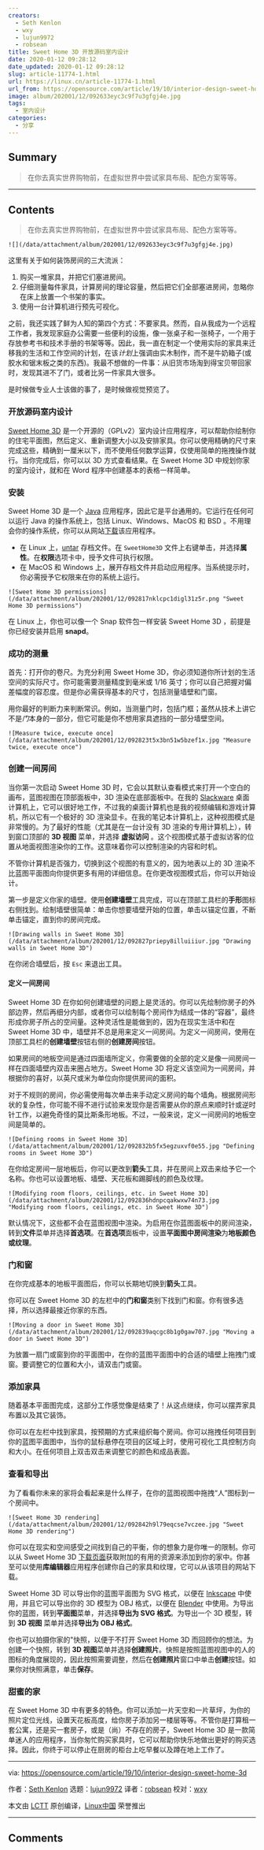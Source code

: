 ```yaml
---
creators:
  - Seth Kenlon
  - wxy
  - lujun9972
  - robsean
title: Sweet Home 3D 开放源码室内设计
date: 2020-01-12 09:28:12
date_updated: 2020-01-12 09:28:12
slug: article-11774-1.html
url: https://linux.cn/article-11774-1.html
url_from: https://opensource.com/article/19/10/interior-design-sweet-home-3d
image: album/202001/12/092633eyc3c9f7u3gfgj4e.jpg
tags:
  - 室内设计
categories:
  - 分享
---
```


## Summary

> 在你去真实世界购物前，在虚拟世界中尝试家具布局、配色方案等等。

***

<!-- more -->

## Contents

> 
> 在你去真实世界购物前，在虚拟世界中尝试家具布局、配色方案等等。
> 
> 
> 

`![](/data/attachment/album/202001/12/092633eyc3c9f7u3gfgj4e.jpg)`

这里有关于如何装饰房间的三大流派：

1. 购买一堆家具，并把它们塞进房间。
2. 仔细测量每件家具，计算房间的理论容量，然后把它们全部塞进房间，忽略你在床上放置一个书架的事实。
3. 使用一台计算机进行预先可视化。

之前，我还实践了鲜为人知的第四个方式：不要家具。然而，自从我成为一个远程工作者，我发现家庭办公需要一些便利的设施，像一张桌子和一张椅子，一个用于存放参考书和技术手册的书架等等。因此，我一直在制定一个使用实际的家具来迁移我的生活和工作空间的计划，在该*计划*上强调由实木制作，而不是牛奶箱子(或胶水和锯末板之类的东西)。我最不想做的一件事：从旧货市场淘到得宝贝带回家时，发现其进不了门，或者比另一件家具大很多。

是时候做专业人士该做的事了，是时候做视觉预览了。

### 开放源码室内设计

[Sweet Home 3D](http://www.sweethome3d.com/) 是一个开源的（GPLv2）室内设计应用程序，可以帮助你绘制你的住宅平面图，然后定义、重新调整大小以及安排家具。你可以使用精确的尺寸来完成这些，精确到一厘米以下，而不使用任何数学运算，仅使用简单的拖拽操作就行。当你完成后，你可以以 3D 方式查看结果。在 Sweet Home 3D 中规划你家的室内设计，就和在 Word 程序中创建基本的表格一样简单。

### 安装

Sweet Home 3D 是一个 [Java](https://opensource.com/resources/java) 应用程序，因此它是平台通用的。它运行在任何可以运行 Java 的操作系统上，包括 Linux、Windows、MacOS 和 BSD 。不用理会你的操作系统，你可以从网站[下载](http://www.sweethome3d.com/download.jsp)该应用程序。

* 在 Linux 上，[untar](https://opensource.com/article/17/7/how-unzip-targz-file) 存档文件。在 `SweetHome3D` 文件上右键单击，并选择**属性**。在**权限**选项卡中，授予文件可执行权限。
* 在 MacOS 和 Windows 上，展开存档文件并启动应用程序。当系统提示时，你必需授予它权限来在你的系统上运行。

`![Sweet Home 3D permissions](/data/attachment/album/202001/12/092817nklcpc1digl31z5r.png "Sweet Home 3D permissions")`

在 Linux 上，你也可以像一个 Snap 软件包一样安装 Sweet Home 3D ，前提是你已经安装并启用 **snapd**。

### 成功的测量

首先：打开你的卷尺。为充分利用 Sweet Home 3D，你必须知道你所计划的生活空间的实际尺寸。你可能需要测量精度到毫米或 1/16 英寸；你可以自己把握对偏差幅度的容忍度。但是你必需获得基本的尺寸，包括测量墙壁和门窗。

用你最好的判断力来判断常识。例如，当测量门时，包括门框；虽然从技术上讲它不是*门*本身的一部分，但它可能是你不想用家具遮挡的一部分墙壁空间。

`![Measure twice, execute once](/data/attachment/album/202001/12/092823t5x3bn51w5bzef1x.jpg "Measure twice, execute once")`

### 创建一间房间

当你第一次启动 Sweet Home 3D 时，它会以其默认查看模式来打开一个空白的画布，蓝图视图在顶部面板中，3D 渲染在底部面板中。在我的 [Slackware](http://www.slackware.com/) 桌面计算机上，它可以很好地工作，不过我的桌面计算机也是我的视频编辑和游戏计算机，所以它有一个极好的 3D 渲染显卡。在我的笔记本计算机上，这种视图模式是非常慢的。为了最好的性能（尤其是在一台计没有 3D 渲染的专用计算机上），转到窗口顶部的 **3D 视图** 菜单，并选择 **虚拟访问** 。这个视图模式基于虚拟访客的位置从地面视图渲染你的工作。这意味着你可以控制渲染的内容和时机。

不管你计算机是否强力，切换到这个视图的有意义的，因为地表以上的 3D 渲染不比蓝图平面图向你提供更多有用的详细信息。在你更改视图模式后，你可以开始设计。

第一步是定义你家的墙壁。使用**创建墙壁**工具完成，可以在顶部工具栏的**手形**图标右侧找到。绘制墙壁很简单：单击你想要墙壁开始的位置，单击以锚定位置，不断单击锚定，直到你的房间完成。

`![Drawing walls in Sweet Home 3D](/data/attachment/album/202001/12/092827priepy8illuiiiur.jpg "Drawing walls in Sweet Home 3D")`

在你闭合墙壁后，按 `Esc` 来退出工具。

#### 定义一间房间

Sweet Home 3D 在你如何创建墙壁的问题上是灵活的。你可以先绘制你房子的外部边界，然后再细分内部，或者你可以绘制每个房间作为结成一体的“容器”，最终形成你房子所占的空间量。这种灵活性是能做到的，因为在现实生活中和在 Sweet Home 3D 中，墙壁并不总是用来定义一间房间。为定义一间房间，使用在顶部工具栏的**创建墙壁**按钮右侧的**创建房间**按钮。

如果房间的地板空间是通过四面墙所定义，你需要做的全部的定义是像一间房间一样在四面墙壁内双击来圈占地方。Sweet Home 3D 将定义该空间为一间房间，并根据你的喜好，以英尺或米为单位向你提供房间的面积。

对于不规则的房间，你必需使用每次单击来手动定义房间的每个墙角。根据房间形状的复杂性，你可能不得不进行试验来发现你是否需要从你的原点来顺时针或逆时针工作，以避免奇怪的莫比斯条形地板。不过，一般来说，定义一间房间的地板空间是简单的。

`![Defining rooms in Sweet Home 3D](/data/attachment/album/202001/12/092832b5fx5egzuxvf0e55.jpg "Defining rooms in Sweet Home 3D")`

在你给定房间一层地板后，你可以更改到**箭头**工具，并在房间上双击来给予它一个名称。你也可以设置地板、墙壁、天花板和踢脚线的颜色及纹理。

`![Modifying room floors, ceilings, etc. in Sweet Home 3D](/data/attachment/album/202001/12/092836hdnpcqakwxw74n73.jpg "Modifying room floors, ceilings, etc. in Sweet Home 3D")`

默认情况下，这些都不会在蓝图视图中渲染。为启用在你蓝图面板中的房间渲染，转到**文件**菜单并选择**首选项**。在**首选项**面板中，设置**平面图中房间渲染**为**地板颜色或纹理**。

### 门和窗

在你完成基本的地板平面图后，你可以长期地切换到**箭头**工具。

你可以在 Sweet Home 3D 的左栏中的**门和窗**类别下找到门和窗。你有很多选择，所以选择最接近你家的东西。

`![Moving a door in Sweet Home 3D](/data/attachment/album/202001/12/092839aqcgc8b1g0gaw707.jpg "Moving a door in Sweet Home 3D")`

为放置一扇门或窗到你的平面图中，在你的蓝图平面图中的合适的墙壁上拖拽门或窗。要调整它的位置和大小，请双击门或窗。

### 添加家具

随着基本平面图完成，这部分工作感觉像是结束了！从这点继续，你可以摆弄家具布置以及其它装饰。

你可以在左栏中找到家具，按预期的方式来组织每个房间。你可以拖拽任何项目到你的蓝图平面图中，当你的鼠标悬停在项目的区域上时，使用可视化工具控制方向和大小。在任何项目上双击双击来调整它的颜色和成品表面。

### 查看和导出

为了看看你未来的家将会看起来是什么样子，在你的蓝图视图中拖拽“人”图标到一个房间中。

`![Sweet Home 3D rendering](/data/attachment/album/202001/12/092842h9l79eqcse7vczee.jpg "Sweet Home 3D rendering")`

你可以在现实和空间感受之间找到自己的平衡，你的想象力是你唯一的限制。你可以从 Sweet Home 3D [下载页面](http://www.sweethome3d.com/download.jsp)获取附加的有用的资源来添加到你的家中。你甚至可以使用**库编辑器**应用程序创建你自己的家具和纹理，它可以从该项目的网站下载。

Sweet Home 3D 可以导出你的蓝图平面图为 SVG 格式，以便在 [Inkscape](http://inkscape.org) 中使用，并且它可以导出你的 3D 模型为 OBJ 格式，以便在 [Blender](http://blender.org) 中使用。为导出你的蓝图，转到**平面图**菜单，并选择**导出为 SVG 格式**。为导出一个 3D 模型，转到 **3D 视图** 菜单并选择**导出为 OBJ 格式**。

你也可以拍摄你家的"快照，以便于不打开 Sweet Home 3D 而回顾你的想法。为创建一个快照，转到 **3D 视图**菜单并选择**创建照片**。快照是按照蓝图视图中的人的图标的角度展现的，因此按照需要调整，然后在**创建照片**窗口中单击**创建**按钮。如果你对快照满意，单击**保存**。

### 甜蜜的家

在 Sweet Home 3D 中有更多的特色。你可以添加一片天空和一片草坪，为你的照片定位光线，设置天花板高度，给你房子添加另一楼层等等。不管你是打算租一套公寓，还是买一套房子，或是（尚）不存在的房子，Sweet Home 3D 是一款简单迷人的应用程序，当你匆忙购买家具时，它可以帮助你快乐地做出更好的购买选择。因此，你终于可以停止在厨房的柜台上吃早餐以及蹲在地上工作了。

---

via: <https://opensource.com/article/19/10/interior-design-sweet-home-3d>

作者：[Seth Kenlon](https://opensource.com/users/seth) 选题：[lujun9972](https://github.com/lujun9972) 译者：[robsean](https://github.com/robsean) 校对：[wxy](https://github.com/wxy)

本文由 [LCTT](https://github.com/LCTT/TranslateProject) 原创编译，[Linux中国](https://linux.cn/) 荣誉推出

***

## Comments
